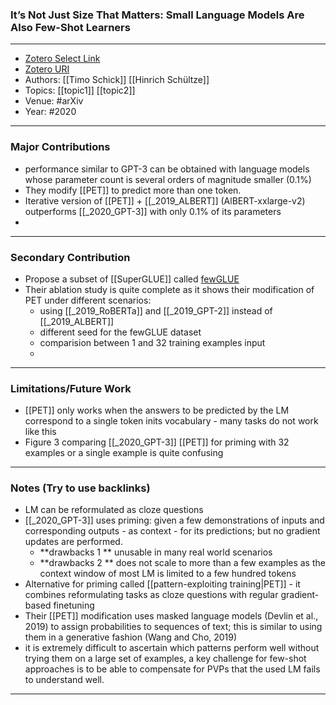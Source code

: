 ### It’s Not Just Size That Matters: Small Language Models Are Also Few-Shot Learners
---
- [Zotero Select Link](zotero://select/groups/2480461/items/S3NQ8WZ3)
- [Zotero URI](https://www.zotero.org/groups/2480461/items/S3NQ8WZ3)
- Authors: [[Timo Schick]] [[Hinrich Schültze]]
- Topics: [[topic1]] [[topic2]]
- Venue: #arXiv
- Year: #2020
---
### Major Contributions
 - performance similar  to GPT-3 can be obtained with language models whose parameter count is several orders of magnitude smaller (0.1%)
 - They modify [[PET]] to predict more than one token.
 - Iterative version of [[PET]] + [[_2019_ALBERT]] (AlBERT-xxlarge-v2) outperforms [[_2020_GPT-3]] with only 0.1% of its parameters
 - 
---
### Secondary Contribution
- Propose a subset of [[SuperGLUE]] called [fewGLUE](https://github.com/timoschick/fewglue)
- Their ablation study is quite complete as it shows their modification of PET under different scenarios:
	- using [[_2019_RoBERTa]] and [[_2019_GPT-2]] instead of [[_2019_ALBERT]]
	- different seed for the fewGLUE dataset
	- comparision between 1 and 32 training examples input
	- 
---
### Limitations/Future Work
- [[PET]] only works when the answers to be predicted by the LM correspond to a single token inits vocabulary - many tasks do not work like this
- Figure 3 comparing [[_2020_GPT-3]] [[PET]] for priming with 32 examples or a single example is quite confusing
---
### Notes (Try to use backlinks)
- LM can be reformulated as cloze questions
- [[_2020_GPT-3]] uses priming:  given a few demonstrations of inputs and corresponding outputs - as context - for its predictions; but no gradient updates are performed.
	- **drawbacks 1 ** unusable in many real world scenarios
	- **drawbacks 2 ** does not scale to more than a few examples as the context window of most LM is limited to a few hundred tokens
- Alternative for priming called [[pattern-exploiting training|PET]] - it combines  reformulating tasks as cloze questions with regular gradient-based finetuning
- Their [[PET]] modification  uses masked language models (Devlin et al., 2019) to assign probabilities to sequences of text; this is similar to using them in a generative fashion (Wang and Cho, 2019)
- it is extremely difficult to ascertain which patterns perform well without trying them on a large set of examples, a key challenge for few-shot approaches is to be able to compensate for PVPs that the used LM fails to understand well.
---
